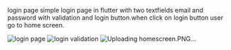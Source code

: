 login page
simple login page in flutter with two textfields email and password  with validation and login button.when click on login button user go to home screen.

![login page](https://github.com/user-attachments/assets/7d30392a-95f8-40c5-9d45-cbf073326f72)
![login validation](https://github.com/user-attachments/assets/3025b650-9948-4d8d-8ca7-1aac0ea2e8c0)
![Uploading homescreen.PNG…]()
